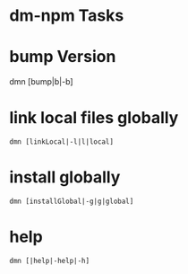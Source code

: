 dm-npm Tasks
========================================

# bump Version

   dmn [bump|b|-b]

# link local files globally

    dmn [linkLocal|-l|l|local]

# install globally

    dmn [installGlobal|-g|g|global]

# help

    dmn [|help|-help|-h]
